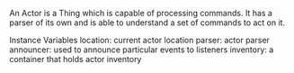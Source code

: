 An Actor is a Thing which is capable of processing commands. It has a parser of its own and is able to understand a set of commands to act on it.

Instance Variables
	location:		current actor location
	parser:		actor parser
	announcer:   used to announce particular events to listeners
	inventory: a container that holds actor inventory